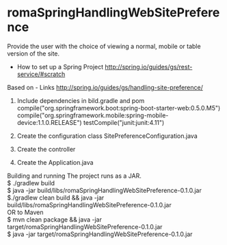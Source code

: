 romaSpringHandlingWebSitePreference
===========================

Provide the user with the choice of viewing a normal, mobile or table version of the site.


- How to set up a Spring Project
	http://spring.io/guides/gs/rest-service/#scratch


Based on
    - Links
     http://spring.io/guides/gs/handling-site-preference/


1. Include dependencies in bild.gradle and pom
    compile("org.springframework.boot:spring-boot-starter-web:0.5.0.M5")
    compile("org.springframework.mobile:spring-mobile-device:1.1.0.RELEASE")
    testCompile("junit:junit:4.11")

2. Create the configuration class SitePreferenceConfiguration.java

3. Create the controller

4. Create the Application.java



Building and running
    The project runs as a JAR.<br>
     $ ./gradlew build<br>
     $ java -jar build/libs/romaSpringHandlingWebSitePreference-0.1.0.jar<br>
     $./gradlew clean build && java -jar build/libs/romaSpringHandlingWebSitePreference-0.1.0.jar<br>
     OR to Maven                                                                             <br>
     $ mvn clean package && java -jar target/romaSpringHandlingWebSitePreference-0.1.0.jar               <br>
     $ java -jar target/romaSpringHandlingWebSitePreference-0.1.0.jar

